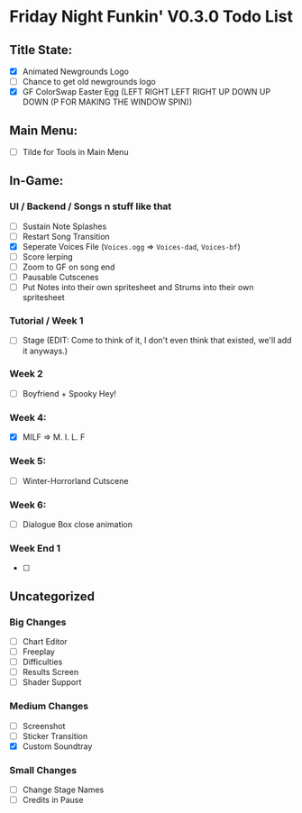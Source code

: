 # Friday Night Funkin' V0.3.0 Todo List

## Title State:
 - [x] Animated Newgrounds Logo
 - [ ] Chance to get old newgrounds logo
 - [x] GF ColorSwap Easter Egg (LEFT RIGHT LEFT RIGHT UP DOWN UP DOWN (P FOR MAKING THE WINDOW SPIN))

## Main Menu:
 - [ ] Tilde for Tools in Main Menu

## In-Game:

### UI / Backend / Songs n stuff like that
 - [ ] Sustain Note Splashes
 - [ ] Restart Song Transition
 - [x] Seperate Voices File (`Voices.ogg` => `Voices-dad`, `Voices-bf`)
 - [ ] Score lerping
 - [ ] Zoom to GF on song end
 - [ ] Pausable Cutscenes
 - [ ] Put Notes into their own spritesheet and Strums into their own spritesheet

### Tutorial / Week 1
 - [ ] Stage  (EDIT: Come to think of it, I don't even think that existed, we'll add it anyways.)

### Week 2
 - [ ] Boyfriend + Spooky Hey!

### Week 4:
 - [x] MILF => M. I. L. F

### Week 5:
 - [ ] Winter-Horrorland Cutscene

### Week 6:
 - [ ] Dialogue Box close animation

### Week End 1
 - [ ]

## Uncategorized

### Big Changes
 - [ ] Chart Editor
 - [ ] Freeplay
 - [ ] Difficulties
 - [ ] Results Screen
 - [ ] Shader Support

### Medium Changes
 - [ ] Screenshot
 - [ ] Sticker Transition
 - [x] Custom Soundtray

### Small Changes
 - [ ] Change Stage Names
 - [ ] Credits in Pause
